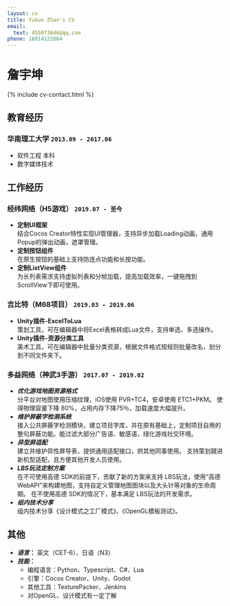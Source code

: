 ```yaml
---
layout: cv
title: Yukun Zhan's CV
email:
  text: 455073646@qq.com
phone: 18814122684
---
```


# 詹宇坤

<!--
include contact information from the front matter
Supported arguments:
    - homepage: url, text
    - phone
    - email
-->

{% include cv-contact.html %}

## 教育经历

### **华南理工大学** `2013.09 - 2017.06`
- 软件工程 本科
- 数字媒体技术

## 工作经历
### **经纬网络（H5游戏）** `2019.07 - 至今`
- **定制UI框架**<br>
结合Cocos Creator特性实现UI管理器，支持异步加载Loading动画，通用Popup的弹出动画，遮罩管理。
- **定制按钮组件**<br>
在原生按钮的基础上支持防连点功能和长按功能。
- **定制ListView组件**<br>
为长列表需求支持虚拟列表和分帧加载，提高加载效率，一键拖拽到ScrollView下即可使用。

### **吉比特（M68项目）** `2019.03 - 2019.06`
- **Unity插件-ExcelToLua**<br>
策划工具，可在编辑器中将Excel表格转成Lua文件，支持单选、多选操作。
- **Unity插件-资源分类工具**<br>
美术工具，可在编辑器中批量分类资源，根据文件格式按规则批量改名，划分到不同文件夹下。

### **多益网络（神武3手游）** `2017.07 - 2019.02`

- **_优化游戏地图资源格式_**<br>
分平台对地图使用压缩纹理，iOS使用 PVR+TC4，安卓使用 ETC1+PKM。
使得物理容量下降 80%，占用内存下降75％，加载速度大幅提升。
- **_维护屏蔽字检测系统_**<br>
接入公共屏蔽字检测模块，建立项目字库，并在原有基础上，定制项目自用的
整句屏蔽功能。能过滤大部分广告语、敏感语，绿化游戏社交环境。
- **_异型屏适配_**<br>
建立并维护异性屏导表，提供通用适配接口，供其他同事使用。
支持策划跟进新机型适配，且方便其他开发人员使用。
- **_LBS玩法定制方案_**<br>
在不可使用高德 SDK的前提下，贡献了新的方案来支持 LBS玩法，使用“高德
WebAPI”来构建地图，支持自定义管理地图图块以及大头针等对象的生命周期。
在不使用高德 SDK的情况下，基本满足 LBS玩法的开发需求。
- **_组内技术分享_**<br>
组内技术分享《设计模式之工厂模式》、《OpenGL模板测试》。

## 其他
- **_语言_：** 英文（CET-6）、日语（N3）
- **_技能_：** 
	- 编程语言：Python、Typescript、C#、Lua
	- 引擎：Cocos Creator、Unity、Godot
	- 其他工具：TexturePacker、Jenkins
	- 对OpenGL、设计模式有一定了解

<!-- ### Footer

Last updated: May 2013 -->
